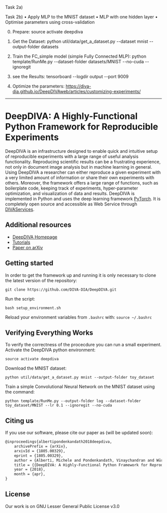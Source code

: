Task 2a)



Task 2b)
• Apply MLP to the MNIST dataset• MLP with one hidden layer• Optimise parameters using cross-validation

0) Prepare:
source activate deepdiva

1) Get the Dataset:
python util/data/get_a_dataset.py --dataset mnist --output-folder datasets

2) Train the FC_simple model (simple Fully Connected MLP):
python template/RunMe.py --dataset-folder datasets/MNIST --no-cuda --ignoregit

3) see the Results:
tensorboard --logdir output --port 9009

4) Optimize the parameters:
https://diva-dia.github.io/DeepDIVAweb/articles/customizing-experiments/


-----------------------------------------------------------------------------------------------------------------

# DeepDIVA: A Highly-Functional Python Framework for Reproducible Experiments

DeepDIVA is an infrastructure designed to enable quick and intuitive
setup of reproducible experiments with a large range of useful analysis
functionality.
Reproducing scientific results can be a frustrating experience, not only
in document image analysis but in machine learning in general.
Using DeepDIVA a researcher can either reproduce a given experiment with
a very limited amount of information or share their own experiments with
others.
Moreover, the framework offers a large range of functions, such as
boilerplate code, keeping track of experiments, hyper-parameter
optimization, and visualization of data and results.
DeepDIVA is implemented in Python and uses the deep learning framework
[PyTorch](http://pytorch.org/).
It is completely open source and accessible as Web Service through
[DIVAServices](http://divaservices.unifr.ch).

## Additional resources

- [DeepDIVA Homepage](https://diva-dia.github.io/DeepDIVAweb/index.html)
- [Tutorials](https://diva-dia.github.io/DeepDIVAweb/articles.html)
- [Paper on arXiv](https://arxiv.org/abs/1805.00329) 

## Getting started

In order to get the framework up and running it is only necessary to clone the latest version of the repository:

``` shell
git clone https://github.com/DIVA-DIA/DeepDIVA.git
```

Run the script:

``` shell
bash setup_environment.sh
```

Reload your environment variables from `.bashrc` with: `source ~/.bashrc`

## Verifying Everything Works

To verify the correctness of the procecdure you can run a small experiment. Activate the DeepDIVA python environment:

``` shell
source activate deepdiva
```

Download the MNIST dataset:

``` shell
python util/data/get_a_dataset.py mnist --output-folder toy_dataset
```

Train a simple Convolutional Neural Network on the MNIST dataset using the command:

``` shell
python template/RunMe.py --output-folder log --dataset-folder toy_dataset/MNIST --lr 0.1 --ignoregit --no-cuda
```

## Citing us

If you use our software, please cite our paper as (will be updated soon):

``` latex
@inproceedings{albertipondenkandath2018deepdiva,
    archivePrefix = {arXiv},
    arxivId = {1805.00329},
    eprint = {1805.00329},
    author = {Alberti, Michele and Pondenkandath, Vinaychandran and Würsch, Marcel and Ingold, Rolf and Liwicki, Marcus},
    title = {{DeepDIVA: A Highly-Functional Python Framework for Reproducible Experiments}},
    year = {2018},
    month = {apr},
}
```

## License

Our work is on GNU Lesser General Public License v3.0

